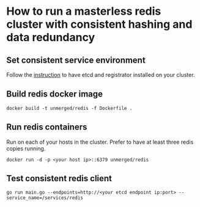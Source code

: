 # How to run a masterless redis cluster with consistent hashing and data redundancy

## Set consistent service environment

Follow the [instruction](https://github.com/huichen/consistent_service) to have etcd and registrator installed on your cluster.

## Build redis docker image

    docker build -t unmerged/redis -f Dockerfile .
  
## Run redis containers

Run on each of your hosts in the cluster. Prefer to have at least three redis copies running.

    docker run -d -p <your host ip>::6379 unmerged/redis
  
## Test consistent redis client

    go run main.go --endpoints=http://<your etcd endpoint ip:port> --service_name=/services/redis
